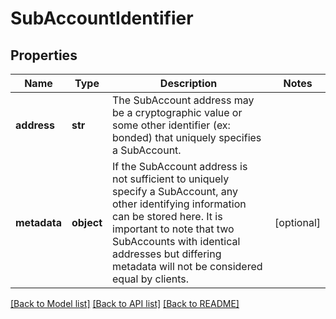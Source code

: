 # SubAccountIdentifier

## Properties
Name | Type | Description | Notes
------------ | ------------- | ------------- | -------------
**address** | **str** | The SubAccount address may be a cryptographic value or some other identifier (ex: bonded) that uniquely specifies a SubAccount. | 
**metadata** | **object** | If the SubAccount address is not sufficient to uniquely specify a SubAccount, any other identifying information can be stored here. It is important to note that two SubAccounts with identical addresses but differing metadata will not be considered equal by clients. | [optional] 

[[Back to Model list]](../README.md#documentation-for-models) [[Back to API list]](../README.md#documentation-for-api-endpoints) [[Back to README]](../README.md)

